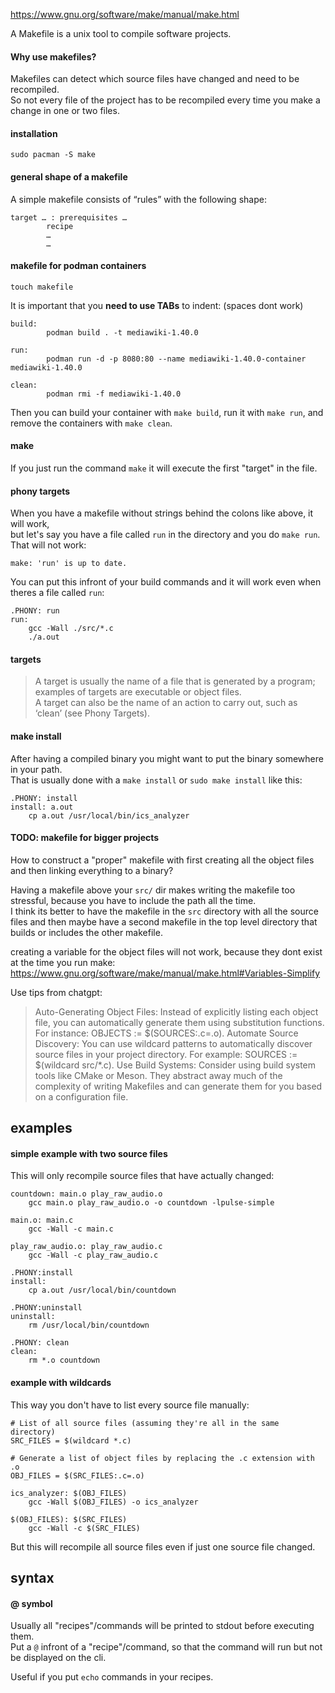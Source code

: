 https://www.gnu.org/software/make/manual/make.html

A Makefile is a unix tool to compile software projects.

#### Why use makefiles?

Makefiles can detect which source files have changed and need to be recompiled.\
So not every file of the project has to be recompiled every time you make a change in one or two files.

#### installation

```
sudo pacman -S make
```

#### general shape of a makefile

A simple makefile consists of “rules” with the following shape:
```
target … : prerequisites …
        recipe
        …
        …
```

#### makefile for podman containers

```
touch makefile
```

It is important that you **need to use TABs** to indent: (spaces dont work)
```
build:
        podman build . -t mediawiki-1.40.0

run:
        podman run -d -p 8080:80 --name mediawiki-1.40.0-container mediawiki-1.40.0

clean:
        podman rmi -f mediawiki-1.40.0
```

Then you can build your container with `make build`, run it with `make run`, and remove the containers with `make clean`.

#### make

If you just run the command `make` it will execute the first "target" in the file.

#### phony targets

When you have a makefile without strings behind the colons like above, it will work,\
but let's say you have a file called `run` in the directory and you do `make run`.\
That will not work:
```
make: 'run' is up to date.
```

You can put this infront of your build commands and it will work even when theres a file called `run`:
```
.PHONY: run
run:
	gcc -Wall ./src/*.c
	./a.out
```

#### targets

>A target is usually the name of a file that is generated by a program; examples of targets are executable or object files.\
A target can also be the name of an action to carry out, such as ‘clean’ (see Phony Targets).

#### make install

After having a compiled binary you might want to put the binary somewhere in your path.\
That is usually done with a `make install` or `sudo make install` like this:
```
.PHONY: install
install: a.out
	cp a.out /usr/local/bin/ics_analyzer
```

#### TODO: makefile for bigger projects

How to construct a "proper" makefile with first creating all the object files and then linking everything to a binary?

Having a makefile above your `src/` dir makes writing the makefile too stressful, because you have to include the path all the time.\
I think its better to have the makefile in the `src` directory with all the source files and then maybe have a second makefile in the top level directory that builds or includes the other makefile.

creating a variable for the object files will not work, because they dont exist at the time you run make:\
https://www.gnu.org/software/make/manual/make.html#Variables-Simplify

Use tips from chatgpt:
> Auto-Generating Object Files: Instead of explicitly listing each object file, you can automatically generate them using substitution functions. For instance: OBJECTS := $(SOURCES:.c=.o).
> Automate Source Discovery: You can use wildcard patterns to automatically discover source files in your project directory. For example: SOURCES := $(wildcard src/*.c).
> Use Build Systems: Consider using build system tools like CMake or Meson. They abstract away much of the complexity of writing Makefiles and can generate them for you based on a configuration file.

## examples

#### simple example with two source files

This will only recompile source files that have actually changed:
```
countdown: main.o play_raw_audio.o
	gcc main.o play_raw_audio.o -o countdown -lpulse-simple

main.o: main.c
	gcc -Wall -c main.c

play_raw_audio.o: play_raw_audio.c
	gcc -Wall -c play_raw_audio.c

.PHONY:install
install:
	cp a.out /usr/local/bin/countdown

.PHONY:uninstall
uninstall:
	rm /usr/local/bin/countdown

.PHONY: clean
clean:
	rm *.o countdown
```

#### example with wildcards

This way you don't have to list every source file manually:
```
# List of all source files (assuming they're all in the same directory)
SRC_FILES = $(wildcard *.c)

# Generate a list of object files by replacing the .c extension with .o
OBJ_FILES = $(SRC_FILES:.c=.o)

ics_analyzer: $(OBJ_FILES)
	gcc -Wall $(OBJ_FILES) -o ics_analyzer

$(OBJ_FILES): $(SRC_FILES)
	gcc -Wall -c $(SRC_FILES)
```
But this will recompile all source files even if just one source file changed.

## syntax

#### @ symbol

Usually all "recipes"/commands will be printed to stdout before executing them.\
Put a `@` infront of a "recipe"/command, so that the command will run but not be displayed on the cli.

Useful if you put `echo` commands in your recipes.
